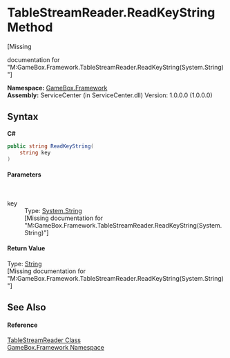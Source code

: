 # TableStreamReader.ReadKeyString Method 
 

\[Missing <summary> documentation for "M:GameBox.Framework.TableStreamReader.ReadKeyString(System.String)"\]

**Namespace:**&nbsp;<a href="a8957fe6-9cc0-3a6d-cd5c-a2a246efee1e">GameBox.Framework</a><br />**Assembly:**&nbsp;ServiceCenter (in ServiceCenter.dll) Version: 1.0.0.0 (1.0.0.0)

## Syntax

**C#**<br />
``` C#
public string ReadKeyString(
	string key
)
```


#### Parameters
&nbsp;<dl><dt>key</dt><dd>Type: <a href="http://msdn2.microsoft.com/zh-cn/library/s1wwdcbf" target="_blank">System.String</a><br />\[Missing <param name="key"/> documentation for "M:GameBox.Framework.TableStreamReader.ReadKeyString(System.String)"\]</dd></dl>

#### Return Value
Type: <a href="http://msdn2.microsoft.com/zh-cn/library/s1wwdcbf" target="_blank">String</a><br />\[Missing <returns> documentation for "M:GameBox.Framework.TableStreamReader.ReadKeyString(System.String)"\]

## See Also


#### Reference
<a href="10d344c4-9264-e9ac-416b-eba0fb18151a">TableStreamReader Class</a><br /><a href="a8957fe6-9cc0-3a6d-cd5c-a2a246efee1e">GameBox.Framework Namespace</a><br />